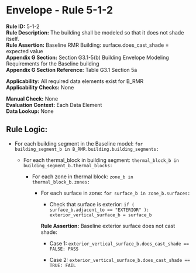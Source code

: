 
# Envelope - Rule 5-1-2  

**Rule ID:** 5-1-2  
**Rule Description:** The building shall be modeled so that it does not shade itself.  
**Rule Assertion:** Baseline RMR Building: surface.does_cast_shade = expected value  
**Appendix G Section:** Section G3.1-5(b) Building Envelope Modeling Requirements for the Baseline building  
**Appendix G Section Reference:** Table G3.1 Section 5a  

**Applicability:** All required data elements exist for B_RMR  
**Applicability Checks:**  None  

**Manual Check:** None  
**Evaluation Context:** Each Data Element  
**Data Lookup:** None  

## Rule Logic:  

- For each building segment in the Baseline model: ```for building_segment_b in B_RMR.building.building_segments:```  

  - For each thermal_block in building segment: ```thermal_block_b in building_segment_b.thermal_blocks:```  
  
    - For each zone in thermal block: ```zone_b in thermal_block_b.zones:```  

        - For each surface in zone: ```for surface_b in zone_b.surfaces:```  

          - Check that surface is exterior: ```if ( surface_b.adjacent_to == "EXTERIOR" ): exterior_vertical_surface_b = surface_b```  

          **Rule Assertion:** Baseline exterior surface does not cast shade:  

          - Case 1: ```exterior_vertical_surface_b.does_cast_shade == FALSE: PASS```  

          - Case 2: ```exterior_vertical_surface_b.does_cast_shade == TRUE: FAIL```  
